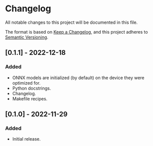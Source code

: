 # Changelog

All notable changes to this project will be documented in this file.

The format is based on [Keep a Changelog](https://keepachangelog.com/en/1.0.0/),
and this project adheres to [Semantic Versioning](https://semver.org/spec/v2.0.0.html).

## [0.1.1] - 2022-12-18

### Added

- ONNX models are initialized (by default) on the device they were optimized for.
- Python docstrings.
- Changelog.
- Makefile recipes.

## [0.1.0] - 2022-11-29

### Added

- Initial release.
